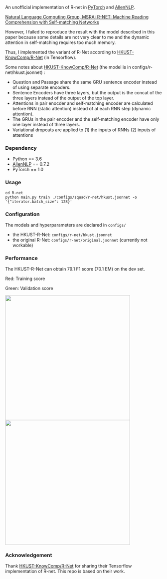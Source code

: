 
An unofficial implementation of R-net in [PyTorch](https://github.com/pytorch/pytorch) and [AllenNLP](https://github.com/allenai/allennlp).

[Natural Language Computing Group, MSRA: R-NET: Machine Reading Comprehension with Self-matching Networks](https://www.microsoft.com/en-us/research/publication/mrc/)

However, I failed to reproduce the result with the model described in this paper because some details are not very clear to me and the dynamic attention in self-matching requires too much memory. 

Thus, I implemented the variant of R-Net according to [HKUST-KnowComp/R-Net](https://github.com/HKUST-KnowComp/R-Net) (in Tensorflow).

Some notes about  [HKUST-KnowComp/R-Net](https://github.com/HKUST-KnowComp/R-Net)  (the model is in configs/r-net/hkust.jsonnet) :
* Question and Passage share the same GRU sentence encoder instead of using separate encoders.
* Sentence Encoders have three layers, but the output is the concat of the three layers instead of the output of the top layer.
* Attentions in pair enocder and self-matching encoder are calculated before RNN (static attention) instead of at each RNN step (dynamic attention).
* The GRUs in the pair encoder and the self-matching encoder have only one layer instead of three layers. 
* Variational dropouts are applied to (1) the inputs of RNNs (2) inputs of attentions 



### Dependency

* Python == 3.6
* [AllenNLP](https://github.com/allenai/allennlp) == 0.7.2
* PyTorch == 1.0



### Usage

```
cd R-net
python main.py train ./configs/squad/r-net/hkust.jsonnet -o '{"iterator.batch_size": 128}'
```



### Configuration

The models and hyperparameters are declared in `configs/`

* the HKUST-R-Net: `configs/r-net/hkust.jsonnet`
* the original R-Net: `configs/r-net/original.jsonnet`  (currently not workable)



### Performance

The HKUST-R-Net can obtain 79.1 F1 score (70.1 EM) on the dev set.



Red: Training score

Green: Validation score

<img src="img/f1.png" width="400"> 
<img src="img/em.png" width="400">



### Acknowledgement 

Thank  [HKUST-KnowComp/R-Net](https://github.com/HKUST-KnowComp/R-Net) for sharing their Tensorflow implementation of R-net. This repo is based on their work.